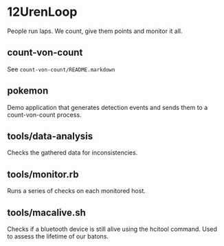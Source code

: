 12UrenLoop
==========

People run laps. We count, give them points and monitor it all.

count-von-count
---------------

See `count-von-count/README.markdown`

pokemon
-------

Demo application that generates detection events and sends them to a
count-von-count process.

tools/data-analysis
-------------------

Checks the gathered data for inconsistencies.

tools/monitor.rb
----------------

Runs a series of checks on each monitored host.

tools/macalive.sh
-----------------

Checks if a bluetooth device is still alive using the hcitool command. Used
to assess the lifetime of our batons.

